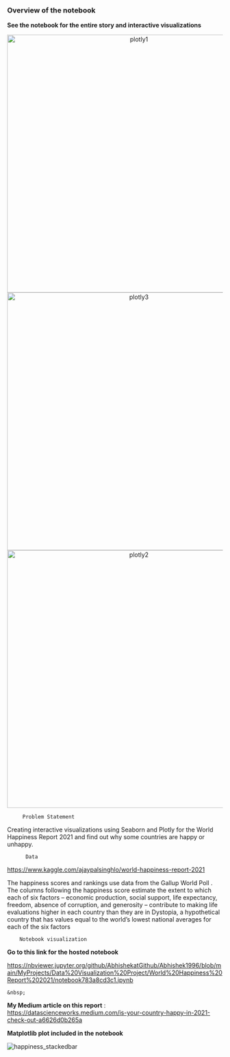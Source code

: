 ### **Overview of the notebook**

**See the notebook for the entire story and interactive visualizations**


<div>
    <a href="https://plotly.com/~AbhishekVIzPlotly/129/?share_key=TvMYTI2TWBONkE9qdVxAO2" target="_blank" title="plotly1" style="display: block; text-align: center;"><img src="https://plotly.com/~AbhishekVIzPlotly/129.png?share_key=TvMYTI2TWBONkE9qdVxAO2" alt="plotly1" style="max-width: 100%;width: 600px;"  width="600" onerror="this.onerror=null;this.src='https://plotly.com/404.png';" /></a>

</div>

              
       
<div>
    <a href="https://plotly.com/~AbhishekVIzPlotly/133/?share_key=52OO8ufnIl3olGZIuZTfhc" target="_blank" title="plotly3" style="display: block; text-align: center;"><img src="https://plotly.com/~AbhishekVIzPlotly/133.png?share_key=52OO8ufnIl3olGZIuZTfhc" alt="plotly3" style="max-width: 100%;width: 600px;"  width="600" onerror="this.onerror=null;this.src='https://plotly.com/404.png';" /></a>
   
</div>

         
 <div>
    <a href="https://plotly.com/~AbhishekVIzPlotly/131/?share_key=nXLFkPK5kNUcuBLCYmvdBt" target="_blank" title="plotly2" style="display: block; text-align: center;"><img src="https://plotly.com/~AbhishekVIzPlotly/131.png?share_key=nXLFkPK5kNUcuBLCYmvdBt" alt="plotly2" style="max-width: 100%;width: 600px;"  width="600" onerror="this.onerror=null;this.src='https://plotly.com/404.png';" /></a>
   
        
         
         
         Problem Statement

Creating interactive visualizations using Seaborn and Plotly for the World Happiness Report 2021 and find out why some countries are happy or unhappy.

          Data 

https://www.kaggle.com/ajaypalsinghlo/world-happiness-report-2021

The happiness scores and rankings use data from the Gallup World Poll . The columns following the happiness score estimate the extent to which each of six factors – economic production, social support, life expectancy, freedom, absence of corruption, and generosity – contribute to making life evaluations higher in each country than they are in Dystopia, a hypothetical country that has values equal to the world’s lowest national averages for each of the six factors

        Notebook visualization

**Go to this link for the hosted notebook**
&nbsp;

https://nbviewer.jupyter.org/github/AbhishekatGithub/Abhishek1996/blob/main/MyProjects/Data%20Visualization%20Project/World%20Happiness%20Report%202021/notebook783a8cd3c1.ipynb

    &nbsp;
**My Medium article on this report** : https://datascienceworks.medium.com/is-your-country-happy-in-2021-check-out-a6626d0b265a
    &nbsp;
   
       
**Matplotlib plot included in the notebook**
    
       
![happiness_stackedbar](https://user-images.githubusercontent.com/79574776/126934289-14ea4c96-9695-43d3-b186-d0b924e95a0e.png)
       
       
 
